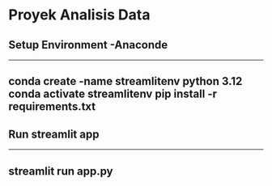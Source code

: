 # Proyek Analisis Data

## Setup Environment -Anaconde
---
conda create -name streamlitenv python 3.12
conda activate streamlitenv
pip install -r requirements.txt
---

## Run streamlit app
---
streamlit run app.py
---